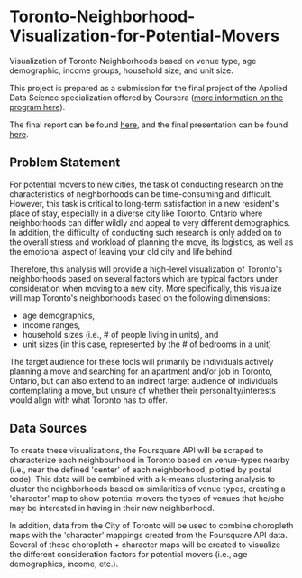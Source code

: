 # Toronto-Neighborhood-Visualization-for-Potential-Movers
Visualization of Toronto Neighborhoods based on venue type, age demographic, income groups, household size, and unit size. 

This project is prepared as a submission for the final project of the Applied Data Science specialization offered by Coursera ([more information on the program here](https://www.coursera.org/specializations/applied-data-science)). 

The final report can be found [here](https://github.com/Patrickdg/Toronto-Neighborhood-Visualization-for-Potential-Movers/blob/master/Toronto%20Neighborhood%20Visualizations%20for%20Potential%20Movers%20-%20Applied%20DS%20Capstone%20Report.pdf), and the final presentation can be found [here](https://github.com/Patrickdg/Toronto-Neighborhood-Visualization-for-Potential-Movers/blob/master/Toronto%20Neighborhood%20Analysis%20Presentation.pdf). 

## Problem Statement
For potential movers to new cities, the task of conducting research on the characteristics of neighborhoods can be time-consuming and difficult. However, this task is critical to long-term satisfaction in a new resident's place of stay, especially in a diverse city like Toronto, Ontario where neighborhoods can differ wildly and appeal to very different demographics. In addition, the difficulty of conducting such research is only added on to the overall stress and workload of planning the move, its logistics, as well as the emotional aspect of leaving your old city and life behind. 

Therefore, this analysis will provide a high-level visualization of Toronto's neighborhoods based on several factors which are typical factors under consideration when moving to a new city. More specifically, this visualize will map Toronto's neighborhoods based on the following dimensions: 
- age demographics,  
- income ranges,  
- household sizes (i.e., # of people living in units), and  
- unit sizes (in this case, represented by the # of bedrooms in a unit)  

The target audience for these tools will primarily be individuals actively planning a move and searching for an apartment and/or job in Toronto, Ontario, but can also extend to an indirect target audience of individuals contemplating a move, but unsure of whether their personality/interests would align with what Toronto has to offer. 

## Data Sources
To create these visualizations, the Foursquare API will be scraped to characterize each neighbourhood in Toronto based on venue-types nearby (i.e., near the defined 'center' of each neighborhood, plotted by postal code). This data will be combined with a k-means clustering analysis to cluster the neighborhoods based on similarities of venue types, creating a 'character' map to show potential movers the types of venues that he/she may be interested in having in their new neighborhood. 

In addition, data from the City of Toronto will be used to combine choropleth maps with the 'character' mappings created from the Foursquare API data. Several of these choropleth + character maps will be created to visualize the different consideration factors for potential movers (i.e., age demographics, income, etc.).
